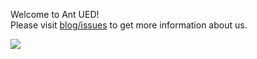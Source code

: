 
Welcome to Ant UED!   
Please visit [blog/issues](https://github.com/ant-ued/blog/issues) to get more information about us.

![](https://os.alipayobjects.com/rmsportal/iGEFtEmkNabgVPH.jpg)
